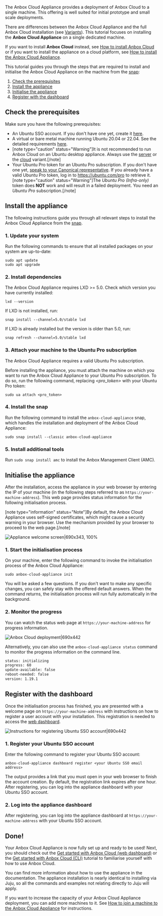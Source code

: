 The Anbox Cloud Appliance provides a deployment of Anbox Cloud to a single machine. This offering is well suited for initial prototype and small scale deployments.

There are differences between the Anbox Cloud Appliance and the full Anbox Cloud installation (see [Variants](https://discourse.ubuntu.com/t/anbox-cloud-overview/17802#variants)). This tutorial focuses on installing the **Anbox Cloud Appliance** on a single dedicated machine.

If you want to install **Anbox Cloud** instead, see [How to install Anbox Cloud](https://discourse.ubuntu.com/t/install-anbox-cloud/24336) or if you want to install the appliance on a cloud platform, see [How to install the Anbox Cloud Appliance](https://discourse.ubuntu.com/t/how-to-install-the-anbox-cloud-appliance/29702).

This tutorial guides you through the steps that are required to install and initialise the Anbox Cloud Appliance on the machine from the [snap](https://snapcraft.io/anbox-cloud-appliance):

1. [Check the prerequisites](#prerequisites)
2. [Install the appliance](#install)
3. [Initialise the appliance](#initialise)
4. [Register with the dashboard](#register)

<a name="prerequisites"></a>
## Check the prerequisites

Make sure you have the following prerequisites:

* An Ubuntu SSO account. If you don't have one yet, create it [here](https://login.ubuntu.com).
* A virtual or bare metal machine running Ubuntu 20.04 or 22.04. See the detailed requirements [here](https://discourse.ubuntu.com/t/requirements/17734).
* [note type="caution" status="Warning"]It is not recommended to run Anbox Cloud on an Ubuntu desktop appliance. Always use the [server](https://ubuntu.com/download/server) or the [cloud](https://ubuntu.com/download/cloud) variant.[/note]
* Your Ubuntu Pro token for an Ubuntu Pro subscription. If you don't have one yet, [speak to your Canonical representative](https://anbox-cloud.io/contact-us). If you already have a valid Ubuntu Pro token, log in to https://ubuntu.com/pro to retrieve it.
  [note type="caution" status="Warning"]The *Ubuntu Pro (Infra-only)* token does **NOT** work and will result in a failed deployment. You need an *Ubuntu Pro* subscription.[/note]

<a name="install"></a>
## Install the appliance

The following instructions guide you through all relevant steps to install the Anbox Cloud Appliance from the [snap](https://snapcraft.io/anbox-cloud-appliance).

### 1. Update your system

Run the following commands to ensure that all installed packages on your system are up-to-date:

    sudo apt update
    sudo apt upgrade

### 2. Install dependencies

The Anbox Cloud Appliance requires LXD >= 5.0. Check which version you have currently installed:

    lxd --version

If LXD is not installed, run:

    snap install --channel=5.0/stable lxd

If LXD is already installed but the version is older than 5.0, run:

    snap refresh --channel=5.0/stable lxd

<a name="attach-ubuntu-pro"></a>
### 3. Attach your machine to the Ubuntu Pro subscription

The Anbox Cloud Appliance requires a valid Ubuntu Pro subscription.

Before installing the appliance, you must attach the machine on which you want to run the Anbox Cloud Appliance to your Ubuntu Pro subscription. To do so, run the following command, replacing *<pro_token>* with your Ubuntu Pro token:

    sudo ua attach <pro_token>

### 4. Install the snap

Run the following command to install the `anbox-cloud-appliance` snap, which handles the installation and deployment of the Anbox Cloud Appliance:

    sudo snap install --classic anbox-cloud-appliance

<a name="additional-tools"></a>
### 5. Install additional tools

Run `sudo snap install amc` to install the Anbox Management Client (AMC).

<a name="initialise"></a>
## Initialise the appliance

After the installation, access the appliance in your web browser by entering the IP of your machine (in the following steps referred to as `https://your-machine-address`). This web page provides status information for the following initialisation process.

[note type="information" status="Note"]By default, the Anbox Cloud Appliance uses self-signed certificates, which might cause a security warning in your browser. Use the mechanism provided by your browser to proceed to the web page.[/note]

![Appliance welcome screen|690x343, 100%](https://assets.ubuntu.com/v1/f35744dc-install_appliance_initialise.png)

### 1. Start the initialisation process

On your machine, enter the following command to invoke the initialisation process of the Anbox Cloud Appliance:

    sudo anbox-cloud-appliance init

You will be asked a few questions. If you don't want to make any specific changes, you can safely stay with the offered default answers. When the command returns, the initialisation process will run fully automatically in the background. 

### 2. Monitor the progress

You can watch the status web page at `https://your-machine-address` for progress information.

![Anbox Cloud deployment|690x442](https://assets.ubuntu.com/v1/279e12e3-install_appliance_status.png)

Alternatively, you can also use the `anbox-cloud-appliance status` command to monitor the progress information on the command line.

```bash
status: initializing
progress: 60
update-available: false
reboot-needed: false
version: 1.19.1
```
<a name="register"></a>
## Register with the dashboard

Once the initialisation process has finished, you are presented with a welcome page on `https://your-machine-address` with instructions on how to register a user account with your installation. This registration is needed to access the [web dashboard](https://discourse.ubuntu.com/t/web-dashboard/20871).

![Instructions for registering Ubuntu SSO account|690x442](https://assets.ubuntu.com/v1/93b47634-install_appliance_register.png)

### 1. Register your Ubuntu SSO account

Enter the following command to register your Ubuntu SSO account:

    anbox-cloud-appliance dashboard register <your Ubuntu SSO email address>

The output provides a link that you must open in your web browser to finish the account creation. By default, the registration link expires after one hour. After registering, you can log into the appliance dashboard with your Ubuntu SSO account.

### 2. Log into the appliance dashboard

After registering, you can log into the appliance dashboard at `https://your-machine-address` with your Ubuntu SSO account.

## Done!

Your Anbox Cloud Appliance is now fully set up and ready to be used! Next, you should check out the [Get started with Anbox Cloud (web dashboard)](https://discourse.ubuntu.com/t/getting-started-with-anbox-cloud-web-dashboard/24958) or the [Get started with Anbox Cloud (CLI)](https://discourse.ubuntu.com/t/getting-started/17756) tutorial to familiarise yourself with how to use Anbox Cloud.

You can find more information about how to use the appliance in the documentation. The appliance installation is nearly identical to installing via Juju, so all the commands and examples not relating directly to Juju will apply.

If you want to increase the capacity of your Anbox Cloud Appliance deployment, you can add more machines to it. See [How to join a machine to the Anbox Cloud Appliance](https://discourse.ubuntu.com/t/how-to-join-a-machine-to-the-anbox-cloud-appliance/29054) for instructions.
